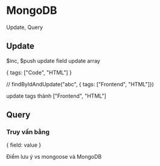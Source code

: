 # MongoDB
Update, Query

## Update
$inc, $push
update field
update array

{
  tags: ["Code", "HTML"]
}


// findByIdAndUpdate("abc", { tags: ["Frontend", "HTML"]})

update tags thành ["Frontend", "HTML"]

## Query
### Truy vấn bằng
{ field: value }

Điểm lưu ý vs mongoose và MongoDB




